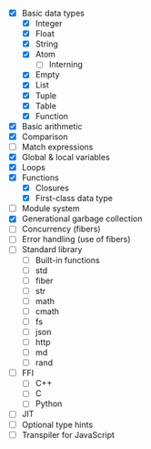 - [x] Basic data types
   - [x] Integer
   - [x] Float
   - [x] String
   - [x] Atom
      - [ ] Interning
   - [x] Empty
   - [x] List
   - [x] Tuple
   - [x] Table
   - [x] Function
- [x] Basic arithmetic
- [x] Comparison
- [ ] Match expressions
- [x] Global & local variables
- [x] Loops
- [x] Functions
   - [x] Closures
   - [x] First-class data type
- [ ] Module system
- [x] Generational garbage collection
- [ ] Concurrency (fibers)
- [ ] Error handling (use of fibers)
- [ ] Standard library
   - [ ] Built-in functions
   - [ ] std
   - [ ] fiber
   - [ ] str
   - [ ] math
   - [ ] cmath
   - [ ] fs
   - [ ] json
   - [ ] http
   - [ ] md
   - [ ] rand
- [ ] FFI
   - [ ] C++
   - [ ] C
   - [ ] Python
- [ ] JIT
- [ ] Optional type hints
- [ ] Transpiler for JavaScript
